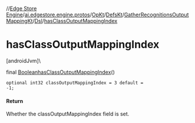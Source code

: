 //[Edge Store Engine](../../../../../../index.md)/[ai.edgestore.engine.protos](../../../../index.md)/[OpKt](../../../index.md)/[DefsKt](../../index.md)/[GatherRecognitionsOutputMappingKt](../index.md)/[Dsl](index.md)/[hasClassOutputMappingIndex](has-class-output-mapping-index.md)

# hasClassOutputMappingIndex

[androidJvm]\

final [Boolean](https://developer.android.com/reference/kotlin/java/lang/Boolean.html)[hasClassOutputMappingIndex](has-class-output-mapping-index.md)()

<code>optional int32 classOutputMappingIndex = 3 default = -1;</code>

#### Return

Whether the classOutputMappingIndex field is set.
